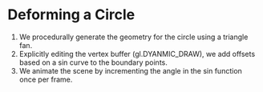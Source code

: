 # Deforming a Circle


1. We procedurally generate the geometry for the circle using a triangle fan.  
2. Explicitly editing the vertex buffer (gl.DYANMIC_DRAW), we add offsets based on a sin curve to the boundary points.   
3. We animate the scene by incrementing the angle in the sin function once per frame. 



